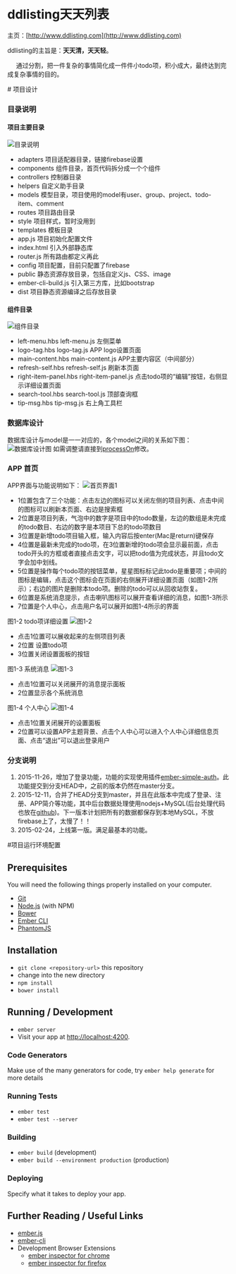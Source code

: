 # ddlisting天天列表
主页：[http://www.ddlisting.com](http://www.ddlisting.com)

ddlisting的主旨是：**天天清，天天轻**。
<p>&nbsp;&nbsp;&nbsp;&nbsp;
通过分割，把一件复杂的事情简化成一件件小todo项，积小成大，最终达到完成复杂事情的目的。
</p>
# 项目设计

### 目录说明
#### 项目主要目录
![目录说明](http://i1.piimg.com/24f27a93697325f9.jpg "目录说明")

* adapters 项目适配器目录，链接firebase设置
* components 组件目录，首页代码拆分成一个个组件
* controllers 控制器目录
* helpers 自定义助手目录
* models 模型目录，项目使用的model有user、group、project、todo-item、comment
* routes 项目路由目录
* style 项目样式，暂时没用到
* templates 模板目录
* app.js 项目初始化配置文件
* index.html  引入外部静态库
* router.js 所有路由都定义再此
* config 项目配置，目前只配置了firebase
* public 静态资源存放目录，包括自定义js、CSS、image
* ember-cli-build.js  引入第三方库，比如bootstrap
* dist 项目静态资源编译之后存放目录

#### 组件目录
![组件目录](http://i1.piimg.com/edc1f686a9f0500e.jpg "组件目录")

* left-menu.hbs left-menu.js  左侧菜单
* logo-tag.hbs logo-tag.js  APP logo设置页面
* main-content.hbs main-content.js  APP主要内容区（中间部分）
* refresh-self.hbs refresh-self.js  刷新本页面
* right-item-panel.hbs right-item-panel.js  点击todo项的“编辑”按钮，右侧显示详细设置页面
* search-tool.hbs search-tool.js  顶部查询框
* tip-msg.hbs  tip-msg.js  右上角工具栏


### 数据库设计
数据库设计与model是一一对应的，各个model之间的关系如下图：
![数据库设计图](http://i1.piimg.com/5c6d2a1163149875.png '数据库设计图')
如需调整请直接到[processOn](https://www.processon.com/diagraming/5630f4e0e4b01f46a2b3477d)修改。

### APP 首页
APP界面与功能说明如下：
![首页界面1](http://7xnrhh.com1.z0.glb.clouddn.com/QQ%E6%88%AA%E5%9B%BE20160329101448.png)

* 1位置包含了三个功能：点击左边的图标可以关闭左侧的项目列表、点击中间的图标可以刷新本页面、右边是搜索框
* 2位置是项目列表，气泡中的数字是项目中的todo数量，左边的数组是未完成的todo数目、右边的数字是本项目下总的todo项数目
* 3位置是新增todo项目输入框，输入内容后按enter(Mac是return)键保存 
* 4位置是最新未完成的todo项，在3位置新增的todo项会显示最前面，点击todo开头的方框或者直接点击文字，可以把todo值为完成状态，并且todo文字会加中划线。
* 5位置是操作每个todo项的按钮菜单，星星图标标记此todo是重要项；中间的图标是编辑，点击这个图标会在页面的右侧展开详细设置页面（如图1-2所示）；右边的图片是删除本todo项。删除的todo可以从回收站恢复。
* 6位置是系统消息提示，点击喇叭图标可以展开查看详细的消息，如图1-3所示
* 7位置是个人中心，点击用户名可以展开如图1-4所示的界面


图1-2 todo项详细设置
![图1-2](http://7xnrhh.com1.z0.glb.clouddn.com/QQ%E6%88%AA%E5%9B%BE20160329101533.png)

* 点击1位置可以展收起来的左侧项目列表
* 2位置 设置todo项
* 3位置关闭设置面板的按钮


图1-3 系统消息
![图1-3](http://7xnrhh.com1.z0.glb.clouddn.com/QQ%E6%88%AA%E5%9B%BE20160329101605.png)

* 点击1位置可以关闭展开的消息提示面板
* 2位置显示各个系统消息


图1-4 个人中心
![图1-4](http://7xnrhh.com1.z0.glb.clouddn.com/QQ%E6%88%AA%E5%9B%BE20160329101605.png)

* 点击1位置关闭展开的设置面板
* 2位置可以设置APP主题背景、点击个人中心可以进入个人中心详细信息页面、点击“退出”可以退出登录用户

### 分支说明
1. 2015-11-26，增加了登录功能，功能的实现使用插件[ember-simple-auth](https://github.com/simplabs/ember-simple-auth)。此功能提交到分支HEAD中，之前的版本仍然在master分支。
2. 2015-12-11，合并了HEAD分支到master，并且在此版本中完成了登录、注册、APP简介等功能，其中后台数据处理使用nodejs+MySQL(后台处理代码也放在[github](https://github.com/ubuntuvim/todos_server_v2))。下一版本计划把所有的数据都保存到本地MySQL，不放firebase上了，太慢了！！
3. 2015-02-24，上线第一版。满足最基本的功能。

#项目运行环境配置

## Prerequisites

You will need the following things properly installed on your computer.

* [Git](http://git-scm.com/)
* [Node.js](http://nodejs.org/) (with NPM)
* [Bower](http://bower.io/)
* [Ember CLI](http://www.ember-cli.com/)
* [PhantomJS](http://phantomjs.org/)

## Installation

* `git clone <repository-url>` this repository
* change into the new directory
* `npm install`
* `bower install`

## Running / Development

* `ember server`
* Visit your app at [http://localhost:4200](http://localhost:4200).

### Code Generators

Make use of the many generators for code, try `ember help generate` for more details

### Running Tests

* `ember test`
* `ember test --server`

### Building

* `ember build` (development)
* `ember build --environment production` (production)

### Deploying

Specify what it takes to deploy your app.

## Further Reading / Useful Links

* [ember.js](http://emberjs.com/)
* [ember-cli](http://www.ember-cli.com/)
* Development Browser Extensions
  * [ember inspector for chrome](https://chrome.google.com/webstore/detail/ember-inspector/bmdblncegkenkacieihfhpjfppoconhi)
  * [ember inspector for firefox](https://addons.mozilla.org/en-US/firefox/addon/ember-inspector/)


